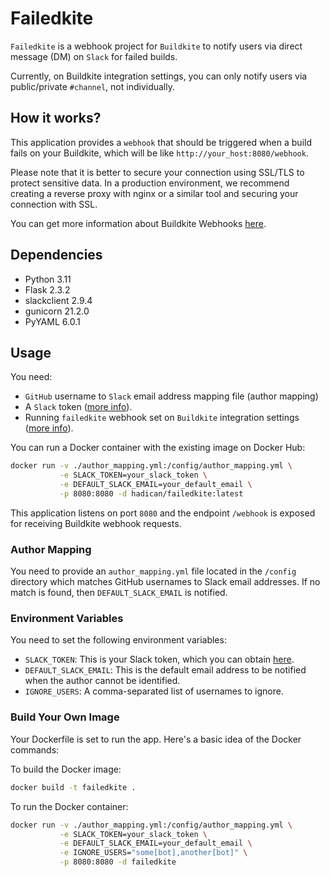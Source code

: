 # Failedkite

`Failedkite` is a webhook project for `Buildkite` to notify users via direct message (DM) on `Slack` for failed builds.

Currently, on Buildkite integration settings, you can only notify users via public/private `#channel`, not individually.

## How it works?

This application provides a `webhook` that should be triggered when a build fails on your Buildkite,
which will be like `http://your_host:8080/webhook`.

Please note that it is better to secure your connection using SSL/TLS to protect sensitive data. In a production
environment, we recommend creating a reverse proxy with nginx or a similar tool and securing your connection with SSL.

You can get more information about Buildkite Webhooks [here](https://buildkite.com/docs/apis/webhooks).

## Dependencies

- Python 3.11
- Flask 2.3.2
- slackclient 2.9.4
- gunicorn 21.2.0
- PyYAML 6.0.1

## Usage

You need:

- `GitHub` username to `Slack` email address mapping file (author mapping)
- A `Slack` token ([more info](https://api.slack.com/authentication/token-types)).
- Running `failedkite` webhook set on `Buildkite` integration settings ([more info](https://buildkite.com/docs/apis/webhooks)).

You can run a Docker container with the existing image on Docker Hub:

```sh
docker run -v ./author_mapping.yml:/config/author_mapping.yml \
           -e SLACK_TOKEN=your_slack_token \
           -e DEFAULT_SLACK_EMAIL=your_default_email \
           -p 8080:8080 -d hadican/failedkite:latest
```

This application listens on port `8080` and the endpoint `/webhook` is exposed for receiving Buildkite webhook requests.

### Author Mapping

You need to provide an `author_mapping.yml` file located in the `/config` directory which matches GitHub usernames to
Slack email addresses. If no match is found, then `DEFAULT_SLACK_EMAIL` is notified.

### Environment Variables

You need to set the following environment variables:

- `SLACK_TOKEN`: This is your Slack token, which you can obtain [here](https://api.slack.com/authentication/basics).
- `DEFAULT_SLACK_EMAIL`: This is the default email address to be notified when the author cannot be identified.
- `IGNORE_USERS`: A comma-separated list of usernames to ignore.

### Build Your Own Image

Your Dockerfile is set to run the app. Here's a basic idea of the Docker commands:

To build the Docker image:

```sh
docker build -t failedkite .
```

To run the Docker container:

```sh
docker run -v ./author_mapping.yml:/config/author_mapping.yml \
           -e SLACK_TOKEN=your_slack_token \
           -e DEFAULT_SLACK_EMAIL=your_default_email \
           -e IGNORE_USERS="some[bot],another[bot]" \
           -p 8080:8080 -d failedkite
```
